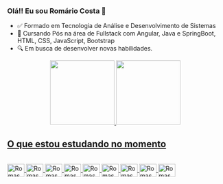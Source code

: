### Olá!! Eu sou Romário Costa 👋



- :white_check_mark: Formado em Tecnologia de Análise e Desenvolvimento de Sistemas
- :memo: Cursando Pós na área de Fullstack com Angular, Java e SpringBoot, HTML, CSS, JavaScript, Bootstrap
- :mag: Em busca de desenvolver novas habilidades.

<div align="center">
  <a href="https://github.com/RomasCosta">
  <img height="150em" src="https://github-readme-stats.vercel.app/api?username=RomasCosta&show_icons=true&theme=dracula&include_all_commits=true&count_private=true"/>
  <img height="150em" src="https://github-readme-stats.vercel.app/api/top-langs/?username=RomasCosta&layout=compact&langs_count=7&theme=dracula"/>
</div>

  ## O que estou estudando no momento
  
<div style="display: inline_block"><br>

  <img align="center" alt="RomasCosta-Angular" height="30" width="40" src="https://cdn.jsdelivr.net/gh/devicons/devicon/icons/angularjs/angularjs-original.svg"/>
  <img align="center" alt="RomasCosta-Java" height="30" width="40" src="https://cdn.jsdelivr.net/gh/devicons/devicon/icons/java/java-original.svg" />
  <img align="center" alt="RomasCosta-Spring" height="30" width="40" src="https://cdn.jsdelivr.net/gh/devicons/devicon/icons/spring/spring-original.svg" />
  
  <img align="center" alt="RomasCosta-Html5" height="30" width="40" src="https://cdn.jsdelivr.net/gh/devicons/devicon/icons/html5/html5-original.svg" />
  <img align="center" alt="RomasCosta-CSS" height="30" width="40" src="https://cdn.jsdelivr.net/gh/devicons/devicon/icons/css3/css3-original.svg" />
  <img align="center" alt="RomasCosta-JavaScript" height="30" width="40" src="https://cdn.jsdelivr.net/gh/devicons/devicon/icons/javascript/javascript-original.svg" />

  <img align="center" alt="RomasCosta-Bootstrap" height="30" width="40" src="https://cdn.jsdelivr.net/gh/devicons/devicon/icons/bootstrap/bootstrap-original.svg" />

  <img align="center" alt="RomasCosta-AWS" height="30" width="40" src="https://cdn.jsdelivr.net/gh/devicons/devicon/icons/amazonwebservices/amazonwebservices-plain-wordmark.svg" />


  <img align="center" alt="RomasCosta-Phython" height="30" width="40" src="https://cdn.jsdelivr.net/gh/devicons/devicon/icons/python/python-original.svg" />
  
          
          
  
                 
</div>
  
  ##
